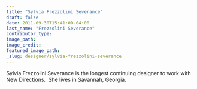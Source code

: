 ```yaml
---
title: "Sylvia Frezzolini Severance"
draft: false
date: 2011-09-30T15:41:00-04:00
last_name: "Frezzolini Severance"
contributor_type:
image_path:
image_credit:
featured_image_path:
_slug: designer/sylvia-frezzolini-severance
---
```


Sylvia Frezzolini Severance is the longest continuing designer to work with New Directions.  She lives in Savannah, Georgia. 

